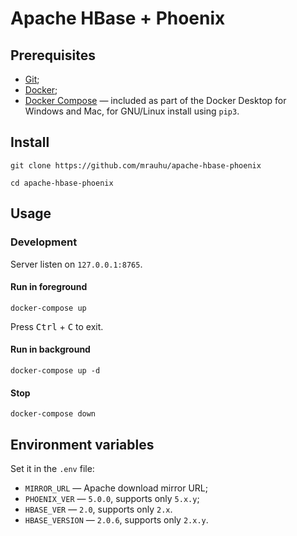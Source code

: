 # Apache HBase + Phoenix

## Prerequisites

* [Git](https://git-scm.com/);
* [Docker](https://docs.docker.com/get-docker/);
* [Docker Compose](https://docs.docker.com/compose/install/) — included as part of the Docker Desktop for Windows and Mac, for GNU/Linux install using `pip3`.

## Install

```
git clone https://github.com/mrauhu/apache-hbase-phoenix
```

```
cd apache-hbase-phoenix
```

## Usage

### Development

Server listen on `127.0.0.1:8765`.

#### Run in foreground

```
docker-compose up
```

Press <kbd>Ctrl</kbd> + <kbd>C</kbd> to exit.

#### Run in background

```
docker-compose up -d
```

#### Stop

```
docker-compose down
```

## Environment variables

Set it in the `.env` file:

* `MIRROR_URL` — Apache download mirror URL;
* `PHOENIX_VER` — `5.0.0`, supports only `5.x.y`;
* `HBASE_VER` — `2.0`, supports only `2.x`.
* `HBASE_VERSION` — `2.0.6`, supports only `2.x.y`.
